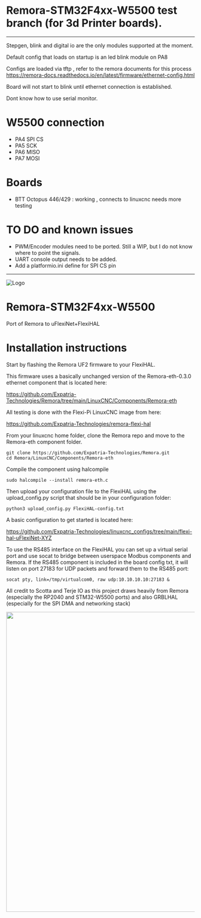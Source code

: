 #  Remora-STM32F4xx-W5500 test branch (for 3d Printer boards). 
------------------------------------------

Stepgen, blink and digital io are the only modules supported at the moment. 

Default config that loads on startup is an led blink module on PA8

Configs are loaded via tftp , refer to the remora documents for this process
https://remora-docs.readthedocs.io/en/latest/firmware/ethernet-config.html

Board will not start to blink until ethernet connection is established. 

Dont know how to use serial monitor. 

# W5500 connection


 - PA4 SPI CS
 - PA5 SCK
 - PA6  MISO
 - PA7 MOSI


# Boards
- BTT Octopus 446/429 : working , connects to linuxcnc needs more testing 



# TO DO and known issues

- PWM/Encoder modules need to be ported. Still a WIP, but I do not know where to point the signals.
- UART console output needs to be added.
- Add a platformio.ini define for SPI CS pin

------------------------------------------

![Logo](/readme_images/logo_sm.jpg)
# Remora-STM32F4xx-W5500
Port of Remora to uFlexiNet+FlexiHAL

# Installation instructions
Start by flashing the Remora UF2 firmware to your FlexiHAL.

This firmware uses a basically unchanged version of the Remora-eth-0.3.0 ethernet component that is located here:

https://github.com/Expatria-Technologies/Remora/tree/main/LinuxCNC/Components/Remora-eth

All testing is done with the Flexi-Pi LinuxCNC image from here:

https://github.com/Expatria-Technologies/remora-flexi-hal

From your linuxcnc home folder, clone the Remora repo and move to the Remora-eth component folder.
```
git clone https://github.com/Expatria-Technologies/Remora.git
cd Remora/LinuxCNC/Components/Remora-eth
```

Compile the component using halcompile
```
sudo halcompile --install remora-eth.c
```

Then upload your configuration file to the FlexiHAL using the upload_config.py script that should be in your configuration folder:
```
python3 upload_config.py FlexiHAL-config.txt
```
A basic configuration to get started is located here: 

https://github.com/Expatria-Technologies/linuxcnc_configs/tree/main/flexi-hal-uFlexiNet-XYZ

To use the RS485 interface on the FlexiHAL you can set up a virtual serial port and use socat to bridge between userspace Modbus components and Remora.  If the RS485 component is included in the board config txt, it will listen on port 27183 for UDP packets and forward them to the RS485 port:

```
socat pty, link=/tmp/virtualcom0, raw udp:10.10.10.10:27183 &
```

All credit to Scotta and Terje IO as this project draws heavily from Remora (especially the RP2040 and STM32-W5500 ports) and also GRBLHAL (especially for the SPI DMA and networking stack)

<img src="/readme_images/Board_installed.jpg" width="800">
